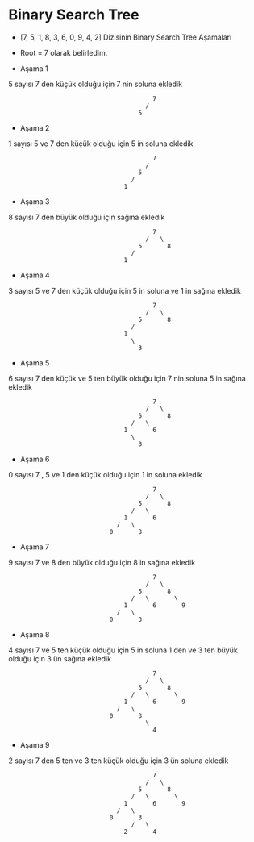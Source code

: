# Binary Search Tree

- [7, 5, 1, 8, 3, 6, 0, 9, 4, 2] Dizisinin Binary Search Tree Aşamaları

- Root = 7 olarak belirledim.


- Aşama 1

5 sayısı 7 den küçük olduğu için 7 nin soluna ekledik


                                            7
                                          /
                                        5


- Aşama 2

1 sayısı 5 ve 7 den küçük olduğu için 5 in soluna ekledik


                                            7
                                          /  
                                        5
                                      /  
                                    1  

- Aşama 3 

8 sayısı  7 den büyük olduğu için sağına ekledik

                                            7
                                          /   \       
                                        5       8
                                      /
                                    1      

- Aşama 4 

3 sayısı 5 ve 7 den küçük olduğu için 5 in soluna ve 1 in sağına ekledik

                                            7
                                          /   \       
                                        5       8
                                      /
                                    1  
                                      \ 
                                        3

- Aşama 5 

6 sayısı 7 den küçük ve 5 ten büyük olduğu için 7 nin soluna 5 in sağına ekledik

                                            7
                                          /   \       
                                        5       8
                                      /   \
                                    1       6
                                      \
                                        3     

- Aşama 6

0 sayısı 7 , 5 ve 1 den küçük olduğu için 1 in soluna ekledik

                                            7
                                          /   \       
                                        5       8
                                      /   \
                                    1       6
                                  /   \
                                0       3

- Aşama 7

 9 sayısı 7 ve 8 den büyük olduğu için 8 in sağına ekledik

                                            7
                                          /   \       
                                        5       8
                                      /   \       \
                                    1       6       9
                                  /   \
                                0       3

- Aşama 8 

4 sayısı 7 ve 5 ten küçük olduğu için 5 in soluna 1 den ve 3 ten büyük olduğu için 3 ün sağına ekledik

                                            7
                                          /   \       
                                        5       8
                                      /   \       \
                                    1       6       9
                                  /   \
                                0       3
                                          \
                                            4

- Aşama 9

2 sayısı 7 den 5 ten ve 3 ten küçük olduğu için 3 ün soluna ekledik

                                            7
                                          /   \       
                                        5       8
                                      /   \       \
                                    1       6       9
                                  /   \
                                0       3
                                      /   \
                                    2       4
